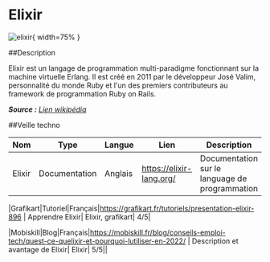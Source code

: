 # Elixir

![elixir](https://elixir-lang.org/images/logo/logo.png){ width=75% }

 
##Description

Elixir est un langage de programmation multi-paradigme fonctionnant sur la machine virtuelle Erlang. Il est créé en 2011 par le développeur José Valim, personnalité du monde Ruby et l'un des premiers contributeurs au framework de programmation Ruby on Rails.

 _**Source :** [Lien wikipédia](https://fr.wikipedia.org/wiki/Elixir_(langage))_


##Veille techno

Nom  | Type  | Langue | Lien | Description | Tags | Note
------|-------|--------|------|-------------|------|------
|Elixir|Documentation|Anglais|https://elixir-lang.org/| Documentation sur le language de programmation| elixir, development| 5/5|

|Grafikart|Tutoriel|Français|https://grafikart.fr/tutoriels/presentation-elixir-896 | Apprendre Elixir| Elixir, grafikart| 4/5|

|Mobiskill|Blog|Français|https://mobiskill.fr/blog/conseils-emploi-tech/quest-ce-quelixir-et-pourquoi-lutiliser-en-2022/ | Description et avantage de Elixir| Elixir| 5/5||